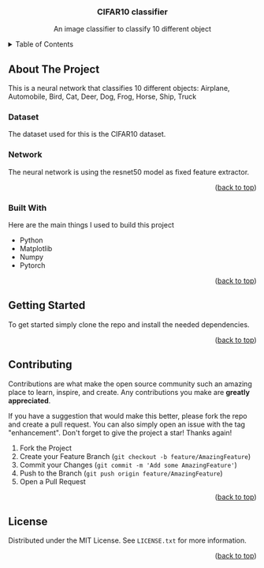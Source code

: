 <!-- PROJECT LOGO -->
  <h3 align="center">CIFAR10 classifier</h3>

  <p align="center">
    An image classifier to classify 10 different object
  </p>
</div>



<!-- TABLE OF CONTENTS -->
<details>
  <summary>Table of Contents</summary>
  <ol>
    <li>
      <a href="#about-the-project">About The Project</a>
      <ul>
        <li><a href="#built-with">Built With</a></li>
      </ul>
    </li>
    <li>
      <a href="#getting-started">Getting Started</a>
    </li>
    <li><a href="#contributing">Contributing</a></li>
  </ol>
</details>



<!-- ABOUT THE PROJECT -->
## About The Project

This is a neural network that classifies 10 different objects: Airplane, Automobile, Bird, Cat, Deer, Dog, Frog, Horse, Ship, Truck

### Dataset
The dataset used for this is the CIFAR10 dataset.

### Network
The neural network is using the resnet50 model as fixed feature extractor.

<p align="right">(<a href="#readme-top">back to top</a>)</p>



### Built With

Here are the main things I used to build this project

* Python
* Matplotlib
* Numpy
* Pytorch

<p align="right">(<a href="#readme-top">back to top</a>)</p>



<!-- GETTING STARTED -->
## Getting Started
To get started simply clone the repo and install the needed dependencies.

<p align="right">(<a href="#readme-top">back to top</a>)</p>



<!-- ROADMAP -->



<!-- CONTRIBUTING -->
## Contributing

Contributions are what make the open source community such an amazing place to learn, inspire, and create. Any contributions you make are **greatly appreciated**.

If you have a suggestion that would make this better, please fork the repo and create a pull request. You can also simply open an issue with the tag "enhancement".
Don't forget to give the project a star! Thanks again!

1. Fork the Project
2. Create your Feature Branch (`git checkout -b feature/AmazingFeature`)
3. Commit your Changes (`git commit -m 'Add some AmazingFeature'`)
4. Push to the Branch (`git push origin feature/AmazingFeature`)
5. Open a Pull Request

<p align="right">(<a href="#readme-top">back to top</a>)</p>



<!-- LICENSE -->
## License

Distributed under the MIT License. See `LICENSE.txt` for more information.

<p align="right">(<a href="#readme-top">back to top</a>)</p>

